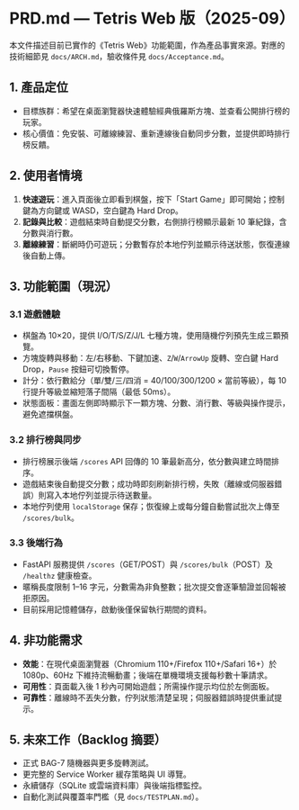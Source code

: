 # PRD.md — Tetris Web 版（2025-09）

本文件描述目前已實作的《Tetris Web》功能範圍，作為產品事實來源。對應的技術細節見 `docs/ARCH.md`，驗收條件見 `docs/Acceptance.md`。

## 1. 產品定位
- 目標族群：希望在桌面瀏覽器快速體驗經典俄羅斯方塊、並查看公開排行榜的玩家。
- 核心價值：免安裝、可離線練習、重新連線後自動同步分數，並提供即時排行榜反饋。

## 2. 使用者情境
1. **快速遊玩**：進入頁面後立即看到棋盤，按下「Start Game」即可開始；控制鍵為方向鍵或 WASD，空白鍵為 Hard Drop。
2. **記錄與比較**：遊戲結束時自動提交分數，右側排行榜顯示最新 10 筆紀錄，含分數與消行數。
3. **離線練習**：斷網時仍可遊玩；分數暫存於本地佇列並顯示待送狀態，恢復連線後自動上傳。

## 3. 功能範圍（現況）
### 3.1 遊戲體驗
- 棋盤為 10×20，提供 I/O/T/S/Z/J/L 七種方塊，使用隨機佇列預先生成三顆預覽。
- 方塊旋轉與移動：左/右移動、下鍵加速、`Z`/`W`/`ArrowUp` 旋轉、空白鍵 Hard Drop，`Pause` 按鈕可切換暫停。
- 計分：依行數給分（單/雙/三/四消 = 40/100/300/1200 × 當前等級），每 10 行提升等級並縮短落子間隔（最低 50ms）。
- 狀態面板：畫面左側即時顯示下一顆方塊、分數、消行數、等級與操作提示，避免遮擋棋盤。

### 3.2 排行榜與同步
- 排行榜展示後端 `/scores` API 回傳的 10 筆最新高分，依分數與建立時間排序。
- 遊戲結束後自動提交分數；成功時即刻刷新排行榜，失敗（離線或伺服器錯誤）則寫入本地佇列並提示待送數量。
- 本地佇列使用 `localStorage` 保存；恢復線上或每分鐘自動嘗試批次上傳至 `/scores/bulk`。

### 3.3 後端行為
- FastAPI 服務提供 `/scores`（GET/POST）與 `/scores/bulk`（POST）及 `/healthz` 健康檢查。
- 暱稱長度限制 1–16 字元，分數需為非負整數；批次提交會逐筆驗證並回報被拒原因。
- 目前採用記憶體儲存，啟動後僅保留執行期間的資料。

## 4. 非功能需求
- **效能**：在現代桌面瀏覽器（Chromium 110+/Firefox 110+/Safari 16+）於 1080p、60Hz 下維持流暢動畫；後端在單機環境支援每秒數十筆請求。
- **可用性**：頁面載入後 1 秒內可開始遊戲；所需操作提示均位於左側面板。
- **可靠性**：離線時不丟失分數，佇列狀態清楚呈現；伺服器錯誤時提供重試提示。

## 5. 未來工作（Backlog 摘要）
- 正式 BAG-7 隨機器與更多旋轉測試。
- 更完整的 Service Worker 緩存策略與 UI 導覽。
- 永續儲存（SQLite 或雲端資料庫）與後端指標監控。
- 自動化測試與覆蓋率門檻（見 `docs/TESTPLAN.md`）。
